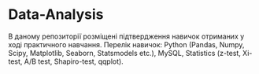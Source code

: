 # Data-Analysis
В даному репозиторії розміщені підтвердження навичок отриманих у ході практичного навчання. 
Перелік навичок: Python (Pandas, Numpy, Scipy, Matplotlib, Seaborn, Statsmodels etc.), MySQL, Statistics (z-test, Xi-test, A/B test, Shapiro-test, qqplot). 
